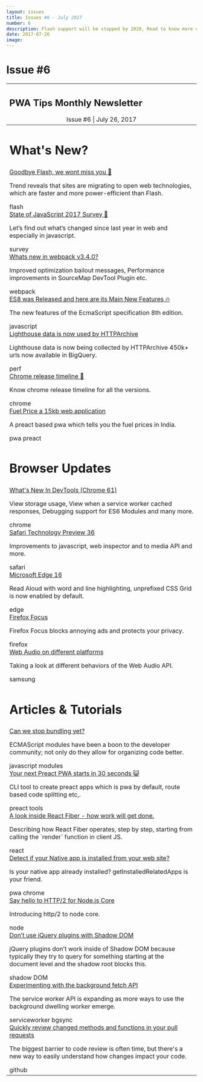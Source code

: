 ```yaml
---
layout: issues
title: Issues #6 - July 2017
number: 6
description: Flash support will be stopped by 2020, Read to know more updates.
date: 2017-07-26
image:
---
```


<h1 class="title">Issue #6</h1>

<center>
  <table align="center" border="0" cellpadding="0" cellspacing="0" width="100%" class="table issue-6" height="100%">
    <tr>
      <td>
        <div class="table__banner">
          <h2>PWA Tips Monthly Newsletter</h2>
          <div class="table__banner-bottom">
            <center>Issue #6 <span> | </span> July 26, 2017</center>
          </div>
        </div>
      </td>
    </tr>
    <tbody>
      <tr>
        <td>
          <h1>What's New?</h1>
        </td>
      </tr>
      <tr>
        <td>
          <div class="table__container">
            <div class="table__content">
              <a href="https://www.blog.google/products/chrome/saying-goodbye-flash-chrome/" target="_blank">Goodbye Flash, we wont miss you 😬</a>
              <p>Trend reveals that sites are migrating to open web technologies, which are faster and more power-efficient than Flash.</p>
              <span class="tag flash">flash</span>
            </div>
            <div class="table__content">
              <a href="https://medium.freecodecamp.org/announcing-the-state-of-javascript-2017-survey-13e8742270d5" target="_blank">State of JavaScript 2017 Survey 🙏</a>
							<p>Let’s find out what’s changed since last year in web and especially in javascript.</p>
              <span class="tag survey">survey</span>
            </div>
            <div class="table__content">
              <a href="https://github.com/webpack/webpack/releases" target="_blank">Whats new in webpack v3.4.0?</a>
              <p>Improved optimization bailout messages, Performance improvements in SourceMap DevTool Plugin etc.</p>
              <span class="tag webpack">webpack</span>
            </div>
            <div class="table__content">
              <a href="https://hackernoon.com/es8-was-released-and-here-are-its-main-new-features-ee9c394adf66" target="_blank">ES8 was Released and here are its Main New Features 🔥</a>
              <p>The new features of the EcmaScript specification 8th edition.</p>
              <span class="tag javascript">javascript</span>
            </div>
            <div class="table__content">
              <a href="https://lighthouse-viewer.appspot.com/" target="_blank">Lighthouse data is now used by HTTPArchive</a>
              <p>Lighthouse data is now being collected by HTTPArchive 450k+ urls now available in BigQuery.</p>
              <span class="tag perf">perf</span>
            </div>
            <div class="table__content">
              <a href="https://www.chromestatus.com/features/schedule" target="_blank">Chrome release timeline 🤘</a>
              <p>Know chrome release timeline for all the versions.</p>
              <span class="tag chrome">chrome</span>
            </div>
						<div class="table__content">
              <a href="https://fp.surge.sh/" target="_blank">Fuel Price a 15kb web application</a>
              <p>A preact based pwa which tells you the fuel prices in India.</p>
              <span class="tag pwa">pwa</span> <span class="tag preact">preact</span>
            </div>
          </div>
        </td>
      </tr>
      <tr>
        <td>
          <h1>Browser Updates</h1>
        </td>
      </tr>
      <tr>
        <td>
          <div class="table__container clearfix">
            <div class="table__content">
              <a href="https://developers.google.com/web/updates/2017/07/devtools-release-notes" target="_blank">What's New In DevTools (Chrome 61)</a>
              <p>View storage usage, View when a service worker cached responses, Debugging support for ES6 Modules and many more.</p>
              <span class="tag chrome">chrome</span>
            </div>
            <div class="table__content">
              <a href="https://webkit.org/blog/7833/release-notes-for-safari-technology-preview-36/" target="_blank">Safari Technology Preview 36</a>
              <p>Improvements to javascript, web inspector and to media API and more.</p>
              <span class="tag safari">safari</span>
            </div>
            <div class="table__content">
              <a href="https://developer.microsoft.com/en-us/microsoft-edge/platform/changelog/desktop/16237/" target="_blank">Microsoft Edge 16</a>
              <p>Read Aloud with word and line highlighting, unprefixed CSS Grid is now enabled by default.</p>
              <span class="tag edge">edge</span>
            </div>
            <div class="table__content">
              <a href="https://blog.mozilla.org/blog/2017/06/20/firefox-focus-new-to-android-blocks-annoying-ads-and-protects-your-privacy/" target="_blank">Firefox Focus</a>
              <p>Firefox Focus blocks annoying ads and protects your privacy.</p>
              <span class="tag firefox">firefox</span>
            </div>
            <div class="table__content">
              <a href="https://medium.com/samsung-internet-dev/web-audio-on-different-platforms-67fc9ffc2c4e" target="_blank">Web Audio on different platforms</a>
              <p>Taking a look at different behaviors of the Web Audio API.</p>
              <span class="tag samsung">samsung</span>
            </div>
          </div>
        </td>
      </tr>
      <tr>
        <td>
          <h1>Articles &amp; Tutorials</h1>
        </td>
      </tr>
      <tr>
        <td>
          <div class="table__container clearfix">
            <div class="table__content">
              <a href="https://medium.com/reloading/browser-module-loading-can-we-stop-bundling-yet-8925f7b511eb" target="_blank">Can we stop bundling yet?</a>
              <p>ECMAScript modules have been a boon to the developer community; not only do they allow for organizing code better.</p>
              <span class="tag javascript">javascript</span> <span class="tag modules">modules</span>
            </div>
						<div class="table__content">
              <a href="https://github.com/developit/preact-cli" target="_blank">Your next Preact PWA starts in 30 seconds 😺</a>
              <p>CLI tool to create preact apps which is pwa by default, route based code splitting etc,.</p>
              <span class="tag preact">preact</span> <span class="tag tools">tools</span>
            </div>
            <div class="table__content">
              <a href="http://makersden.io/blog/look-inside-fiber" target="_blank">A look inside React Fiber - how work will get done.</a>
              <p>Describing how React Fiber operates, step by step, starting from calling the `render` function in client JS.</p>
              <span class="tag react">react</span>
            </div>
            <div class="table__content">
              <a href="https://developers.google.com/web/updates/2017/04/getinstalledrelatedapps" target="_blank">Detect if your Native app is installed from your web site?</a>
							<p>Is your native app already installed? getInstalledRelatedApps is your friend.</p>
              <span class="tag pwa">pwa</span> <span class="tag chrome">chrome</span>
            </div>
            <div class="table__content">
              <a href="https://medium.com/the-node-js-collection/say-hello-to-http-2-for-node-js-core-261ba493846e" target="_blank">Say hello to HTTP/2 for Node.js Core</a>
              <p>Introducing http/2 to node core.</p>
              <span class="tag node">node</span>
            </div>
            <div class="table__content">
              <a href="https://medium.com/@robdodson/dont-use-jquery-plugins-with-shadow-dom-e161f1891511" target="_blank">Don’t use jQuery plugins with Shadow DOM</a>
              <p>jQuery plugins don’t work inside of Shadow DOM because typically they try to query for something starting at the document level and the shadow root blocks this.</p>
              <span class="tag shadowdom">shadow DOM</span>
            </div>
            <div class="table__content">
              <a href="https://philna.sh/blog/2017/07/04/experimenting-with-the-background-fetch-api/" target="_blank">Experimenting with the background fetch API</a>
              <p>The service worker API is expanding as more ways to use the background dwelling worker emerge.</p>
              <span class="tag serviceworker">serviceworker</span> <span class="tag">bgsync</span>
            </div>
						<div class="table__content">
              <a href="https://github.com/blog/2407-quickly-review-changed-methods-and-functions-in-your-pull-requests" target="_blank">Quickly review changed methods and functions in your pull requests</a>
              <p>The biggest barrier to code review is often time, but there's a new way to easily understand how changes impact your code.</p>
              <span class="tag github">github</span>
            </div>
          </div>
        </td>
      </tr>
    </tbody>
  </table>
</center>
